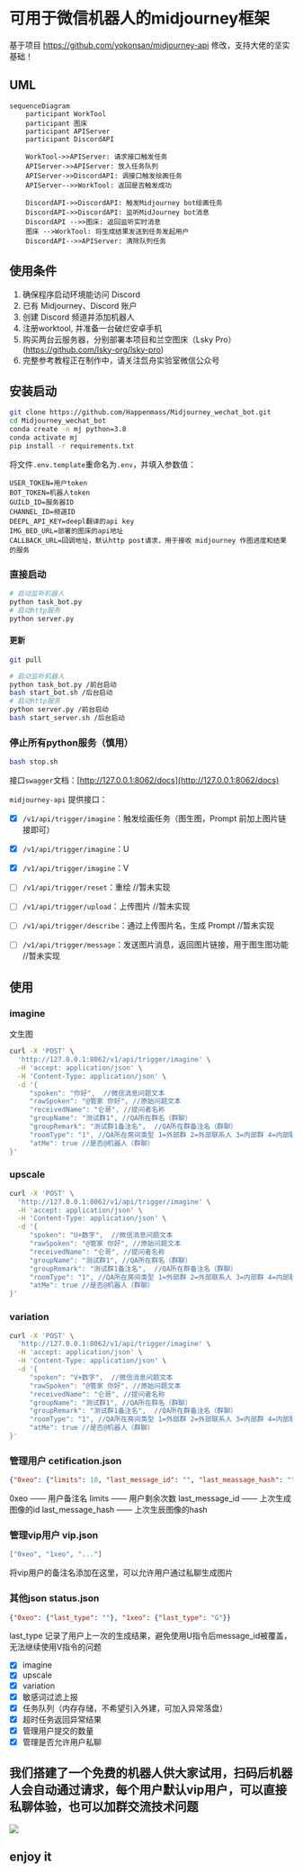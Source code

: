 # 可用于微信机器人的midjourney框架

基于项目 https://github.com/yokonsan/midjourney-api 修改，支持大佬的坚实基础！

## UML

```mermaid
sequenceDiagram
    participant WorkTool
    participant 图床
    participant APIServer
    participant DiscordAPI

    WorkTool->>APIServer: 请求接口触发任务
    APIServer->>APIServer: 放入任务队列
    APIServer->>DiscordAPI: 调接口触发绘画任务
    APIServer-->>WorkTool: 返回是否触发成功

    DiscordAPI->>DiscordAPI: 触发Midjourney bot绘画任务
    DiscordAPI->>DiscordAPI: 监听MidJourney bot消息
    DiscordAPI -->>图床: 返回监听实时消息
    图床 -->WorkTool: 将生成结果发送到任务发起用户
    DiscordAPI-->>APIServer: 清除队列任务
```

## 使用条件

1. 确保程序启动环境能访问 Discord
2. 已有 Midjourney、Discord 账户
3. 创建 Discord 频道并添加机器人
4. 注册worktool, 并准备一台破烂安卓手机
5. 购买两台云服务器，分别部署本项目和兰空图床（Lsky Pro）(https://github.com/lsky-org/lsky-pro)
6. 完整参考教程正在制作中，请关注氙舟实验室微信公众号


## 安装启动

```bash
git clone https://github.com/Happenmass/Midjourney_wechat_bot.git
cd Midjourney_wechat_bot
conda create -n mj python=3.8
conda activate mj
pip install -r requirements.txt
```

将文件`.env.template`重命名为`.env`，并填入参数值：

```
USER_TOKEN=用户token
BOT_TOKEN=机器人token
GUILD_ID=服务器ID
CHANNEL_ID=频道ID
DEEPL_API_KEY=deepl翻译的api key
IMG_BED_URL=部署的图床的api地址
CALLBACK_URL=回调地址，默认http post请求，用于接收 midjourney 作图进度和结果的服务
```

### 直接启动

```bash
# 启动监听机器人
python task_bot.py
# 启动http服务
python server.py
```

#### 更新

```bash
git pull

# 启动监听机器人
python task_bot.py /前台启动
bash start_bot.sh /后台启动
# 启动http服务
python server.py /前台启动
bash start_server.sh /后台启动
```
### 停止所有python服务（慎用）
```bash
bash stop.sh
```

接口`swagger`文档：[http://127.0.0.1:8062/docs](http://127.0.0.1:8062/docs)

`midjourney-api` 提供接口：

- [x]  `/v1/api/trigger/imagine`：触发绘画任务（图生图，Prompt 前加上图片链接即可）
- [x]  `/v1/api/trigger/imagine`：U
- [x]  `/v1/api/trigger/imagine`：V
- [ ]  `/v1/api/trigger/reset`：重绘       //暂未实现
- [ ]  `/v1/api/trigger/upload`：上传图片   //暂未实现
- [ ]  `/v1/api/trigger/describe`：通过上传图片名，生成 Prompt    //暂未实现
- [ ] `/v1/api/trigger/message`：发送图片消息，返回图片链接，用于图生图功能     //暂未实现


## 使用

### imagine

文生图

```bash
curl -X 'POST' \
  'http://127.0.0.1:8062/v1/api/trigger/imagine' \
  -H 'accept: application/json' \
  -H 'Content-Type: application/json' \
  -d '{ 
     "spoken": "你好",  //微信消息问题文本
     "rawSpoken": "@管家 你好", //原始问题文本
     "receivedName": "仑哥", //提问者名称
     "groupName": "测试群1", //QA所在群名（群聊）
     "groupRemark": "测试群1备注名",  //QA所在群备注名（群聊）
     "roomType": "1", //QA所在房间类型 1=外部群 2=外部联系人 3=内部群 4=内部联系人
     "atMe": true //是否@机器人（群聊）
}'
```

### upscale

```bash
curl -X 'POST' \
  'http://127.0.0.1:8062/v1/api/trigger/imagine' \
  -H 'accept: application/json' \
  -H 'Content-Type: application/json' \
  -d '{ 
     "spoken": "U+数字",  //微信消息问题文本
     "rawSpoken": "@管家 你好", //原始问题文本
     "receivedName": "仑哥", //提问者名称
     "groupName": "测试群1", //QA所在群名（群聊）
     "groupRemark": "测试群1备注名",  //QA所在群备注名（群聊）
     "roomType": "1", //QA所在房间类型 1=外部群 2=外部联系人 3=内部群 4=内部联系人
     "atMe": true //是否@机器人（群聊）
}'
```
### variation

```bash
curl -X 'POST' \
  'http://127.0.0.1:8062/v1/api/trigger/imagine' \
  -H 'accept: application/json' \
  -H 'Content-Type: application/json' \
  -d '{ 
     "spoken": "V+数字",  //微信消息问题文本
     "rawSpoken": "@管家 你好", //原始问题文本
     "receivedName": "仑哥", //提问者名称
     "groupName": "测试群1", //QA所在群名（群聊）
     "groupRemark": "测试群1备注名",  //QA所在群备注名（群聊）
     "roomType": "1", //QA所在房间类型 1=外部群 2=外部联系人 3=内部群 4=内部联系人
     "atMe": true //是否@机器人（群聊）
}'
```

### 管理用户  cetification.json
```json
{"0xeo": {"limits": 10, "last_message_id": "", "last_meassage_hash": ""}}
```
0xeo —— 用户备注名
limits —— 用户剩余次数
last_message_id —— 上次生成图像的id
last_message_hash —— 上次生辰图像的hash

### 管理vip用户 vip.json
```json
["0xeo", "1xeo", "..."]
```
将vip用户的备注名添加在这里，可以允许用户通过私聊生成图片

### 其他json status.json
```json
{"0xeo": {"last_type": ""}, "1xeo": {"last_type": "G"}}
```
last_type 记录了用户上一次的生成结果，避免使用U指令后message_id被覆盖，无法继续使用V指令的问题

- [x] imagine
- [x] upscale
- [x] variation
- [x] 敏感词过滤上报
- [x] 任务队列（内存存储，不希望引入外建，可加入异常落盘）
- [x] 超时任务返回异常结果
- [x] 管理用户提交的数量
- [x] 管理是否允许用户私聊

## 我们搭建了一个免费的机器人供大家试用，扫码后机器人会自动通过请求，每个用户默认vip用户，可以直接私聊体验，也可以加群交流技术问题

![](https://github.com/Happenmass/Imagestore/blob/main/1.jpeg)
## enjoy it
